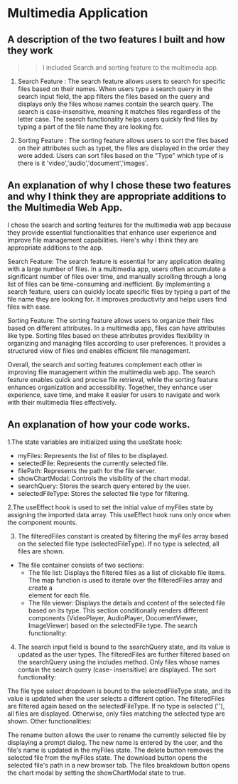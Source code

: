 # Multimedia Application

## A description of the two features I built and how they work

>> I included Search and sorting feature to the multimedia app.

1. Search Feature : The search feature allows users to search for specific files based on their names. When users type a search query in the search input field, the app filters the files based on the query and displays only the files whose names contain the search query. The search is case-insensitive, meaning it matches files regardless of the letter case. The search functionality helps users quickly find files by typing a part of the file name they are looking for.

2. Sorting Feature : The sorting feature allows users to sort the files based on their attributes such as typet, the files are displayed in the order they were added. Users can sort files based on the "Type" which type of is there is it 'video','audio','document','images'.


## An explanation of why I chose these two features and why I think they are appropriate additions to the Multimedia Web App.

I chose the search and sorting features for the multimedia web app because they provide essential functionalities that enhance user experience and improve file management capabilities. Here's why I think they are appropriate additions to the app.

Search Feature:
The search feature is essential for any application dealing with a large number of files. In a multimedia app, users often accumulate a significant number of files over time, and manually scrolling through a long list of files can be time-consuming and inefficient. By implementing a search feature, users can quickly locate specific files by typing a part of the file name they are looking for. It improves productivity and helps users find files with ease.

Sorting Feature:
The sorting feature allows users to organize their files based on different attributes. In a multimedia app, files can have attributes like  type. Sorting files based on these attributes provides flexibility in organizing and managing files according to user preferences. It provides a structured view of files and enables efficient file management.

Overall, the search and sorting features complement each other in improving file management within the multimedia web app. The search feature enables quick and precise file retrieval, while the sorting feature enhances organization and accessibility. Together, they enhance user experience, save time, and make it easier for users to navigate and work with their multimedia files effectively.


## An explanation of how your code works.

1.The state variables are initialized using the useState hook:

- myFiles: Represents the list of files to be displayed.
- selectedFile: Represents the currently selected file.
- filePath: Represents the path for the file server.
- showChartModal: Controls the visibility of the chart modal.
- searchQuery: Stores the search query entered by the user.
- selectedFileType: Stores the selected file type for filtering.

2.The useEffect hook is used to set the initial value of myFiles state by assigning the imported data array. This useEffect hook runs only once when the component mounts.

3. The filteredFiles constant is created by filtering the myFiles array based on the selected file type (selectedFileType). If no type is selected, all files are shown.

- The file container consists of two sections:
   - The file list: Displays the filtered files as a list of clickable file items.       The map function is used to iterate over the filteredFiles array and create a       <div> element for each file.
  - The file viewer: Displays the details and content of the selected file based on      its type. This section conditionally renders different components (VideoPlayer,     AudioPlayer, DocumentViewer, ImageViewer) based on the selectedFile type.
    The search functionality:

4. The search input field is bound to the searchQuery state, and its value is updated as the user types.
    The filteredFiles are further filtered based on the searchQuery using the           includes method. Only files whose names contain the search query (case-             insensitive) are displayed.
    The sort functionality:

The file type select dropdown is bound to the selectedFileType state, and its value is updated when the user selects a different option.
The filteredFiles are filtered again based on the selectedFileType. If no type is selected (''), all files are displayed. Otherwise, only files matching the selected type are shown.
Other functionalities:

The rename button allows the user to rename the currently selected file by displaying a prompt dialog. The new name is entered by the user, and the file's name is updated in the myFiles state.
The delete button removes the selected file from the myFiles state.
The download button opens the selected file's path in a new browser tab.
The files breakdown button opens the chart modal by setting the showChartModal state to true.
  
  
